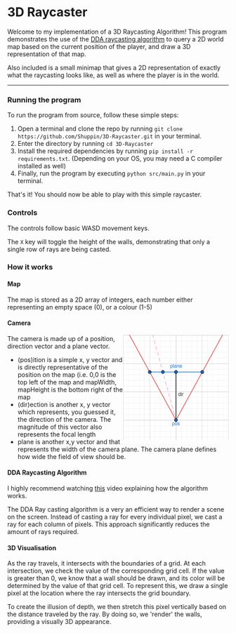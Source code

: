 # 3D Raycaster

Welcome to my implementation of a 3D Raycasting Algorithm! This program demonstrates the use of the [DDA raycasting algorithm](https://lodev.org/cgtutor/raycasting.html) to query a 2D world map based on the current position of the player, and draw a 3D representation of that map.

Also included is a small minimap that gives a 2D representation of exactly what the raycasting looks like, as well as where the player is in the world.

---

### Running the program

To run the program from source, follow these simple steps:

1. Open a terminal and clone the repo by running `git clone https://github.com/Shuppin/3D-Raycaster.git` in your terminal.
2. Enter the directory by running `cd 3D-Raycaster`
2. Install the required dependencies by running `pip install -r requirements.txt`. (Depending on your OS, you may need a C compiler installed as well)
3. Finally, run the program by executing `python src/main.py` in your terminal. 

That's it! You should now be able to play with this simple raycaster.

### Controls

The controls follow basic WASD movement keys.

The `X` key will toggle the height of the walls, demonstrating that only a single row of rays are being casted.

### How it works

#### Map
The map is stored as a 2D array of integers, each number either representing an empty space (0), or a colour (1-5)
 
#### Camera
<img align="right" width="240" height="240" src="img/cam.png">
The camera is made up of a position, direction vector and a plane vector.

- (pos)ition is a simple x, y vector and is directly representative of the position on the map (i.e. 0,0 is the top left of the map and mapWidth, mapHeight is the bottom right of the map
- (dir)ection is another x, y vector which represents, you guessed it, the direction of the camera. The magnitude of this vector also represents the focal length
- plane is another x,y vector and that represents the width of the camera plane. The camera plane defines how wide the field of view should be.
 
#### DDA Raycasting Algorithm

I highly recommend watching [this](https://www.youtube.com/watch?v=NbSee-XM7WA) video explaining how the algorithm works.

The DDA Ray casting algorithm is a very an efficient way to render a scene on the screen. Instead of casting a ray for every individual pixel, we cast a ray for each column of pixels. This approach significantly reduces the amount of rays required.

#### 3D Visualisation

As the ray travels, it intersects with the boundaries of a grid. At each intersection, we check the value of the corresponding grid cell. If the value is greater than 0, we know that a wall should be drawn, and its color will be determined by the value of that grid cell. To represent this, we draw a single pixel at the location where the ray intersects the grid boundary.

To create the illusion of depth, we then stretch this pixel vertically based on the distance traveled by the ray. By doing so, we 'render' the walls, providing a visually 3D appearance.
